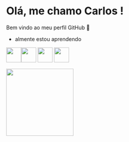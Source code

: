 # Olá, me chamo Carlos ! 
Bem vindo ao meu perfil GitHub 👋
- almente estou aprendendo

<img src="https://cdn.jsdelivr.net/gh/devicons/devicon/icons/python/python-plain.svg" width="40" height="40"/><img src="https://cdn.jsdelivr.net/gh/devicons/devicon/icons/csharp/csharp-original.svg" width="40" height="40" />
<img src="https://cdn.jsdelivr.net/gh/devicons/devicon/icons/css3/css3-original.svg"  width="40" height="40"/>
<img src="https://cdn.jsdelivr.net/gh/devicons/devicon/icons/html5/html5-original.svg" width="40" height="40" />

<div>
<a href="https://github.com/Fox3225
<img height="180em" src="https://github-readme-stats.vercel.app/api/top-langs/?username=Fox3225=compact&langs_count=7&theme=dracula"/>
<img height="180em" src="https://github-readme-stats.vercel.app/api?username=Fox3225&show_icons=true&theme=dracula&include_all_commits=true&count_private=true"/>
</div>
